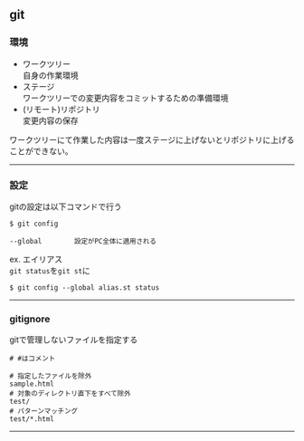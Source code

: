 ## git

### 環境
- ワークツリー  
自身の作業環境
- ステージ  
ワークツリーでの変更内容をコミットするための準備環境
- (リモート)リポジトリ  
変更内容の保存

ワークツリーにて作業した内容は一度ステージに上げないとリポジトリに上げることができない。

---

### 設定
gitの設定は以下コマンドで行う
```
$ git config
```

```
--global        設定がPC全体に適用される
```

ex. エイリアス  
```git status```を```git st```に
```
$ git config --global alias.st status
```

---

### gitignore
gitで管理しないファイルを指定する
```
# #はコメント

# 指定したファイルを除外
sample.html
# 対象のディレクトリ直下をすべて除外
test/
# パターンマッチング
test/*.html
```

---